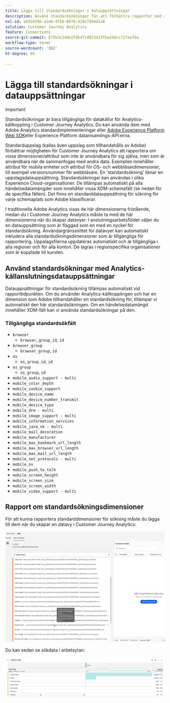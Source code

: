 ```yaml
---
title: Lägga till standardsökningar i datauppsättningar
description: Använd standardsökningar för att förbättra rapporter med användbara dimensioner i Customer Journey Analytics.
exl-id: ab91659b-a1e6-4f6b-8976-410cf894d1a0
solution: Customer Journey Analytics
feature: Connections
source-git-commit: 675b3c24de2fdb47c8072d15fba168cc72feefbe
workflow-type: tm+mt
source-wordcount: '362'
ht-degree: 0%

---
```


# Lägga till standardsökningar i datauppsättningar

>[!IMPORTANT]
>Standardsökningar är bara tillgängliga för datakällor för Analytics-källkoppling i Customer Journey Analytics. Du kan använda dem med Adobe Analytics standardimplementeringar eller [Adobe Experience Platform Web SDK](https://experienceleague.adobe.com/docs/experience-platform/edge/home.html)eller Experience Platform datainsamlings-API:erna.

Standarduppslag (kallas även uppslag som tillhandahålls av Adobe) förbättrar möjligheten för Customer Journey Analytics att rapportera om vissa dimensioner/attribut som inte är användbara för sig själva, men som är användbara när de sammanfogas med andra data. Exemplen innehåller attribut för mobila enheter och attribut för OS- och webbläsardimensioner, till exempel versionsnummer för webbläsare. En &#39;standardsökning&#39; liknar en uppslagsdatauppsättning. Standardsökningar kan användas i olika Experience Cloud-organisationer. De tillämpas automatiskt på alla händelsedatamängder som innehåller vissa XDM-schemafält (se nedan för de specifika fälten). Det finns en standarddatauppsättning för sökning för varje schemaplats som Adobe klassificerar.

I traditionella Adobe Analytics visas de här dimensionerna fristående, medan du i Customer Journey Analytics måste ta med de här dimensionerna när du skapar datavyer. I anslutningsarbetsflödet väljer du en datauppsättning som är flaggad som en med en nyckel för standardsökning. Användargränssnittet för datavyer kan automatiskt inkludera alla standardsökningsdimensioner som är tillgängliga för rapportering. Uppslagsfilerna uppdateras automatiskt och är tillgängliga i alla regioner och för alla konton. De lagras i regionspecifika organisationer som är kopplade till kunden.

## Använd standardsökningar med Analytics-källanslutningsdatauppsättningar

Datauppsättningar för standardsökning tillämpas automatiskt vid rapporttidpunkten. Om du använder Analytics-källkopplingen och har en dimension som Adobe tillhandahåller en standardsökning för, tillämpar vi automatiskt den här standardsökningen. Om en händelsedatamängd innehåller XDM-fält kan vi använda standardsökningar på den.

<!--
### Specific IDs that need to be populated

The following IDs need to be populated in the specific XDM mixins for this functionality to work:

* Environment Details Mixin – device/typeID value populated - Must match Device Atlas IDs and will populate device data.
* Adobe Analytics ExperienceEvent Template Mixin or Adobe Analytics ExperienceEvent Full Extension Mixin with analytics/environment/browserIDStr and analytics/environment/operatingSystemIDStr. Both must match the Adobe IDs and  populate browser and OS data, respectively.

You need these mixins with the three IDs populated (device/typeID, environment/browserIDStr, and environment/operatingSystemIDStr). The lookup dimensions will then be pulled automatically by Customer Journey Analytics and will be available in the Data View.

The catch here is that they can only populate those IDs today if they have a direct relationship with Device Atlas. They are Device Atlas IDs, and they provide an API to allow a customer to look them up. This is a significant hurdle, and we may just want to take the reference to this capability out of the product documentation until we have a productized way to expose the Device Atlas ID lookup functionality.
-->

### Tillgängliga standardsökfält

* `browser`
   * `browser`, `group_id`, `id`
* `browser_group`
   * `browser_group`, `id`
* `os`
   * `os`, `group_id`, `id`
* `os_group`
   * `os_group`, `id`
* `mobile_audio_support - multi`
* `mobile_color_depth`
* `mobile_cookie_support`
* `mobile_device_name`
* `mobile_device_number_transmit`
* `mobile_device_type`
* `mobile_drm - multi`
* `mobile_image_support - multi`
* `mobile_information_services`
* `mobile_java_vm - multi`
* `mobile_mail_decoration`
* `mobile_manufacturer`
* `mobile_max_bookmark_url_length`
* `mobile_max_browser_url_length`
* `mobile_max_mail_url_length`
* `mobile_net_protocols - multi`
* `mobile_os`
* `mobile_push_to_talk`
* `mobile_screen_height`
* `mobile_screen_size`
* `mobile_screen_width`
* `mobile_video_support - multi`

## Rapport om standardsökningsdimensioner

För att kunna rapportera standarddimensioner för sökning måste du lägga till dem när du skapar en datavy i Customer Journey Analytics:

![](assets/global-lookup.png)

Du kan sedan se sökdata i arbetsytan:

![](assets/gl-reporting.png)
